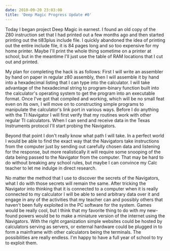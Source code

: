 ```yaml
---
date: 2010-09-20 23:03:08
title: 'Deep Magic Progress Update #0'
---
```


Today I began project Deep Magic in earnest. I found an old copy of the Z80 instruction set that I had printed out a few months ago and then started printing out the ti83plus include file. I quickly abandoned the idea of printing out the entire include file, it is 84 pages long and so too expensive for my home printer. Maybe I'll print the whole thing sometime on a printer at school, but in the meantime I'll just use the table of RAM locations that I cut out and printed.

My plan for completing the hack is as follows: First I will write an assembler by hand on paper in regular z80 assembly, then I will assemble it by hand into a hexadecimal listing that I can type into the calculator. I will take advantage of the hexadecimal string to program-binary function built into the calculator's operating system to get the program into an executable format. Once I've got that compiled and working, which will be no small feat even on its own, I will move on to constructing simple programs to manipulate the calculator's link port in various ways. Before I do anything with the TI Navigator I will first verify that my routines work with other regular TI calculators. When I can send and receive data in the Texas Instruments protocol I'll start probing the Navigators.

Beyond that point I don't really know what path I will take. In a perfect world I would be able to find the exact way that the Navigators take instructions from the computer just by sending out carefully chosen data and listening for the response, but more realistically it will require some snooping of the data being passed to the Navigator from the computer. That may be hard to do without breaking any school rules, but maybe I can convince my Calc teacher to let me indulge in direct research.

No matter the method that I use to discover the secrets of the Navigators, what I do with those secrets will remain the same. After tricking the Navigator into thinking that it is connected to a computer when it is really connected to my calculator I will be able to send arbitrary data over it and engage in any of the activities that my teacher can and possibly others that haven't been fully exploited in the PC software for the system. Games would be really cool, but I think that my favorite thing to do with my new-found powers would be to make a miniature version of the internet using the Navigators. With the right organization simple websites could be hosted by calculators serving as servers, or external hardware could be plugged in to form a mainframe with other calculators being the terminals. The possibilities are really endless. I'm happy to have a full year of school to try to exploit them.
